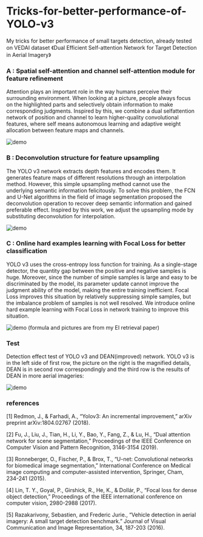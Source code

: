 # Tricks-for-better-performance-of-YOLO-v3

My tricks for better performance of small targets detection, already tested on VEDAI dataset
《Dual Efficient Self-attention Network for Target Detection in Aerial Imagery》 

### A : Spatial self-attention and channel self-attention module for feature refinement
Attention plays an important role in the way humans perceive their surrounding environment. When looking at a picture, people always focus on the highlighted parts and selectively obtain information to make corresponding judgments. Inspired by this, we combine a dual selfattention network of position and channel to learn higher-quality convolutional features, where self means autonomous learning and adaptive weight allocation between feature maps and channels.

![demo](https://github.com/Realwhisky/Tricks-for-better-performance-of-YOLO-v3/blob/master/Attention.jpg)

### B : Deconvolution structure for feature upsampling
The YOLO v3 network extracts depth features and encodes them. It generates feature maps of different resolutions through an interpolation method. However, this simple upsampling method cannot use the underlying semantic information felicitously. To solve this problem, the FCN and U-Net algorithms in the field of image segmentation proposed the deconvolution operation to recover deep semantic information and gained preferable effect. Inspired by this work, we adjust the upsampling mode by substituting deconvolution for interpolation.

![demo](https://github.com/Realwhisky/Tricks-for-better-performance-of-YOLO-v3/blob/master/deconvolution.jpg)

### C : Online hard examples learning with Focal Loss for better classification
YOLO v3 uses the cross-entropy loss function for training. As a single-stage detector, the quantity gap between the positive and negative samples is huge. Moreover, since the number of simple samples is large and easy to be discriminated by the model, its parameter update cannot improve the judgment ability of the model, making the entire training inefficient. Focal Loss improves this situation by relatively suppressing simple samples, but the imbalance problem of samples is not well resolved. We introduce online hard example learning with Focal Loss in network training to improve this situation.

![demo](https://github.com/Realwhisky/Tricks-for-better-performance-of-YOLO-v3/blob/master/OH-Focal%20Loss.jpg)
(formula and pictures are from my EI retrieval paper)

### Test
Detection effect test of YOLO v3 and DEAN(improved) network. YOLO v3 is in the left side of first row, the picture on the right is the magnified details, DEAN is in second row correspondingly and the third row is the results of DEAN in more aerial imageries:

![demo](https://github.com/Realwhisky/Tricks-for-better-performance-of-YOLO-v3/blob/master/test.jpg)

### references
[1] Redmon, J., & Farhadi, A., “Yolov3: An incremental improvement,” arXiv preprint arXiv:1804.02767 (2018).

[2] Fu, J., Liu, J., Tian, H., Li, Y., Bao, Y., Fang, Z., & Lu, H., “Dual attention network for scene segmentation,” Proceedings of the IEEE Conference on Computer Vision and Pattern Recognition, 3146-3154 (2019).

[3] Ronneberger, O., Fischer, P., & Brox, T., “U-net: Convolutional networks for biomedical image segmentation,” International Conference on Medical image computing and computer-assisted intervention, Springer, Cham, 234-241 (2015).

[4] Lin, T. Y., Goyal, P., Girshick, R., He, K., & Dollár, P., “Focal loss for dense object detection,” Proceedings of the IEEE international conference on computer vision, 2980-2988 (2017).

[5] Razakarivony, Sebastien, and Frederic Jurie., “Vehicle detection in aerial imagery: A small target detection benchmark.” Journal of Visual Communication and Image Representation, 34, 187-203 (2016).
